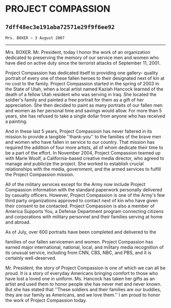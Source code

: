 # PROJECT COMPASSION
## `7dff48ec3e191aba72571e29f9f6ee92`
`Mrs. BOXER — 3 August 2007`

---

 Mrs. BOXER. Mr. President, today I honor the work of an 
organization dedicated to preserving the memory of our service men and 
women who have died on active duty since the terrorist attacks of 
September 11, 2001.

Project Compassion has dedicated itself to providing one gallery-
quality portrait of every one of these fallen heroes to their 
designated next of kin at no cost to the family. Project Compassion 
started in the spring of 2003 in the State of Utah, when a local artist 
named Kaziah Hancock learned of the death of a fellow Utah resident who 
was serving in Iraq. She located the soldier's family and painted a 
free portrait for them as a gift of her appreciation. She then decided 
to paint as many portraits of our fallen men and women as her personal 
time and savings would allow. For more than 5 years, she has refused to 
take a single dollar from anyone who has received a painting.

And in these last 5 years, Project Compassion has never faltered in 
its mission to provide a tangible ''thank-you'' to the families of the 
brave men and women who have fallen in service to our country. That 
mission has required the addition of four more artists, all of whom 
dedicate their time to be a part of the effort. In November 2004, 
Project Compassion teamed up with Marie Woolf, a California-based 
creative media director, who agreed to manage and publicize the 
project. She worked to establish crucial relationships with the media, 
government, and the armed services to fulfill the Project Compassion 
mission.

All of the military services except for the Army now include Project 
Compassion information with the standard paperwork personally delivered 
by casualty officers. However, Project Compassion is one of the Army's 
few third party organizations approved to contact next of kin who have 
given their consent to be contacted. Project Compassion is also a 
member of America Supports You, a Defense Department program connecting 
citizens and corporations with military personnel and their families 
serving at home and abroad.

As of July, over 600 portraits have been completed and delivered to 
the


families of our fallen servicemen and women. Project Compassion has 
earned major international, national, local, and military media 
recognition of its unusual service, including from CNN, CBS, NBC, and 
PBS, and it is certainly well-deserved.

Mr. President, the story of Project Compassion is one of which we can 
all be proud. It is a story of everyday Americans bringing comfort to 
those who have lost a loved one in uniform. Ms. Hancock has taken her 
gifts as an artist and used them to honor people she has never met and 
never known. But she has stated that ''These soldiers and their 
families are our buddies, they are our family as Americans, and we love 
them.'' I am proud to honor the work of Project Compassion today.
